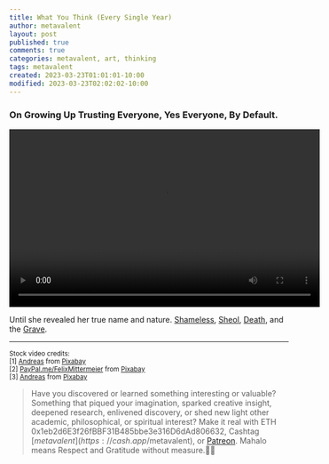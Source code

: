 ```yaml
---
title: What You Think (Every Single Year)
author: metavalent
layout: post
published: true
comments: true
categories: metavalent, art, thinking
tags: metavalent
created: 2023-03-23T01:01:01-10:00
modified: 2023-03-23T02:02:02-10:00
---
```


### On Growing Up Trusting Everyone, Yes Everyone, By Default.

<!--- Trigger warning, maybe. Apparently a word from our sponsor for our unfriendly neighborhood inner cluster-B type. -->

<video width="560" height="320" controls>
  <source src="https://github.com/metavalent/metavalent.github.io/blob/gh-pages/assets/audio-video/WhatYouThink.mp4?raw=true" type="video/mp4">
  <source src="https://github.com/metavalent/metavalent.github.io/blob/gh-pages/assets/audio-video/WhatYouThink.webm?raw=true" type="video/webm">
Your browser does not support the video tag.
</video>

<p></p>

Until she revealed her true name and nature. [Shameless](https://www.biblegateway.com/passage/?search=Proverbs%205%3A1-14&version=NIV), [Sheol](https://www.biblegateway.com/passage/?search=Proverbs%205%3A1-14&version=AMP), [Death](https://www.biblegateway.com/passage/?search=Proverbs%205%3A1-14&version=VOICE), and the [Grave](https://www.biblegateway.com/passage/?search=Proverbs%205%3A3-14&version=TLB).

---
<small>
Stock video credits: <br />
[1] <a href="https://pixabay.com/users/adege-4994132/?utm_source=link-attribution&amp;utm_medium=referral&amp;utm_campaign=video&amp;utm_content=153976">Andreas</a> from <a href="https://pixabay.com//?utm_source=link-attribution&amp;utm_medium=referral&amp;utm_campaign=video&amp;utm_content=153976">Pixabay</a><br />
[2] <a href="https://pixabay.com/users/felixmittermeier-4397258/?utm_source=link-attribution&amp;utm_medium=referral&amp;utm_campaign=video&amp;utm_content=91545">PayPal.me/FelixMittermeier</a> from <a href="https://pixabay.com//?utm_source=link-attribution&amp;utm_medium=referral&amp;utm_campaign=video&amp;utm_content=91545">Pixabay</a><br />
[3] <a href="https://pixabay.com/users/adege-4994132/?utm_source=link-attribution&amp;utm_medium=referral&amp;utm_campaign=video&amp;utm_content=34829">Andreas</a> from <a href="https://pixabay.com//?utm_source=link-attribution&amp;utm_medium=referral&amp;utm_campaign=video&amp;utm_content=34829">Pixabay</a>
</small>
<p></p>

> Have you discovered or learned something interesting or valuable? Something that piqued your imagination, sparked creative insight, deepened research, enlivened discovery, or shed new light other academic, philosophical, or spiritual interest? Make it real with ETH 0x1eb2d6E3f26fBBF31B485bbe3e316D6dAd806632, Cashtag [$metavalent](https://cash.app/$metavalent), or [Patreon](https://patreon.com/metavalent). Mahalo means Respect and Gratitude without measure.🙏🏼
